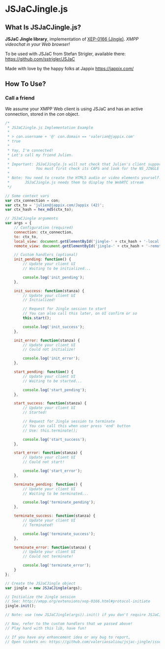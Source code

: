 JSJaCJingle.js
==============

## What Is JSJaCJingle.js?

**JSJaC Jingle library**, implementation of [XEP-0166 (Jingle)](http://xmpp.org/extensions/xep-0166.html). _XMPP videochat in your Web browser!_

To be used with JSJaC from Stefan Strigler, available there: https://github.com/sstrigler/JSJaC

Made with love by the happy folks at Jappix https://jappix.com/

## How To Use?

### Call a friend

We assume your XMPP Web client is using JSJaC and has an active connection, stored in the _con_ object.

```javascript
/*
 * JSJaCJingle.js Implementation Example
 *
 * > con.username + '@' con.domain == 'valerian@jappix.com'
 * true
 *
 * Yay, I'm connected!
 * Let's call my friend Julien.
 *
 * Important: JSJaCJingle.js will not check that Julien's client supports Jingle
 *            You must first check its CAPS and look for the NS_JINGLE variable value
 *
 * Note: You need to create the HTML5 audio or video elements yourself.
 *       JSJaCJingle.js needs them to display the WebRTC stream
 */

// Some context vars
var ctx_connection = con;
var ctx_to = 'julien@jappix.com/Jappix (42)';
var ctx_hash = hex_md5(ctx_to);

// JSJaCJingle arguments
var args = {
	// Configuration (required)
	connection: ctx_connection,
	to: ctx_to,
	local_view: document.getElementById('jingle-' + ctx_hash + '-local'),
	remote_view: document.getElementById('jingle-' + ctx_hash + '-remote'),

	// Custom handlers (optional)
	init_pending: function() {
		// Update your client UI
		// Waiting to be initialized...

		console.log('init_pending');
	},

	init_success: function(stanza) {
		// Update your client UI
		// Initialized!

		// Request for Jingle session to start
		// You can also call this later, on UI confirm or so
		this.start();

		console.log('init_success');
	},

	init_error: function(stanza) {
		// Update your client UI
		// Could not initialize!

		console.log('init_error');
	},

	start_pending: function() {
		// Update your client UI
		// Waiting to be started...

		console.log('start_pending');
	},

	start_success: function(stanza) {
		// Update your client UI
		// Started!

		// Request for Jingle session to terminate
		// You can call this when user press 'end' button
		// Use: this.terminate();

		console.log('start_success');
	},

	start_error: function(stanza) {
		// Update your client UI
		// Could not start!

		console.log('start_error');
	},

	terminate_pending: function() {
		// Update your client UI
		// Waiting to be terminated...

		console.log('terminate_pending');
	},

	terminate_success: function(stanza) {
		// Update your client UI
		// Terminated!

		console.log('terminate_success');
	},

	terminate_error: function(stanza) {
		// Update your client UI
		// Could not terminate!

		console.log('terminate_error');
	}
};

// Create the JSJaCJingle object
var jingle = new JSJaCJingle(args);

// Initialize the Jingle session
// See: http://xmpp.org/extensions/xep-0166.html#protocol-initiate
jingle.init();

// Note: use (new JSJaCJingle(args)).init() if you don't require JSJaCJingle later

// Now, refer to the custom handlers that we passed above!
// Play hard with this lib, have fun!

// If you have any enhancement idea or any bug to report,
// Open tickets on: https://github.com/valeriansaliou/jsjac-jingle/issues

```